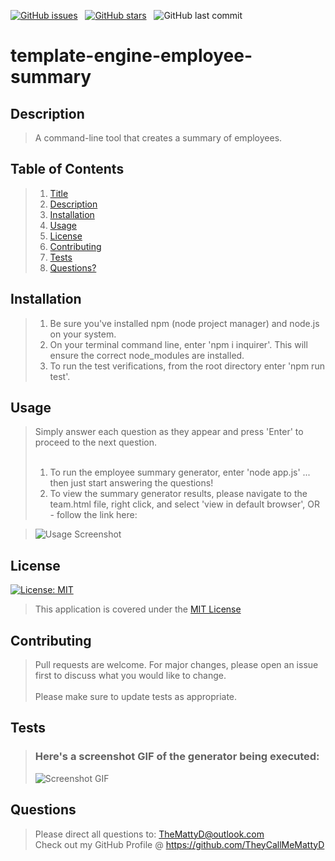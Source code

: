 [![GitHub issues](https://img.shields.io/github/issues/TheyCallMeMattyD/template-engine-employee-summary?style=for-the-badge)](https://github.com/TheyCallMeMattyD/rweek-6-weather-dashboard/issues) &nbsp;
[![GitHub stars](https://img.shields.io/github/stars/TheyCallMeMattyD/template-engine-employee-summary?style=for-the-badge)](https://github.com/TheyCallMeMattyD/week-6-weather-dashboard/stargazers) &nbsp;
![GitHub last commit](https://img.shields.io/github/last-commit/theycallmemattyd/template-engine-employee-summary?style=for-the-badge)  


# template-engine-employee-summary

## Description
>A command-line tool that creates a summary of employees.
  
## Table of Contents
>1. [Title](#Title)
>2. [Description](#Description)
>3. [Installation](#Installation)
>4. [Usage](#Usage)
>5. [License](#License)
>6. [Contributing](#Contributing)
>7. [Tests](#Tests)
>8. [Questions?](#Questions?)
  
## Installation
>1. Be sure you've installed npm (node project manager) and node.js on your system.  
>2. On your terminal command line, enter 'npm i inquirer'. This will ensure the correct node_modules are installed. 
>3. To run the test verifications, from the root directory enter 'npm run test'. 
  
## Usage
>Simply answer each question as they appear and press 'Enter' to proceed to the next question.<br/><br/>  
>1. To run the employee summary generator, enter 'node app.js' ... then just start answering the questions!
>2. To view the summary generator results, please navigate to the team.html file, right click, and select 'view in default browser', OR - follow the link here:  

>![Usage Screenshot](img/generator1.png)  

## License
[![License: MIT](https://img.shields.io/badge/License-MIT-blue.svg)](https://opensource.org/licenses/MIT)
>This application is covered under the [MIT License](https://opensource.org/licenses/MIT)
  
## Contributing
>Pull requests are welcome. For major changes, please open an issue first to discuss what you would like to change.<br/><br/>
>Please make sure to update tests as appropriate.

## Tests
>### Here's a screenshot GIF of the generator being executed:  
>![Screenshot GIF](img/screencast.gif)  
  
## Questions
>Please direct all questions to:
TheMattyD@outlook.com<br/>
Check out my GitHub Profile @ https://github.com/TheyCallMeMattyD  
